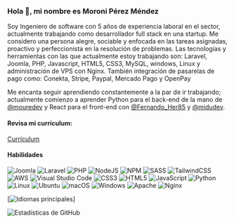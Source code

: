 <!--e.

Here are some ideas to get you started:

- 🔭 I’m currently working on ...
- 🌱 I’m currently learning ...
- 👯 I’m looking to collaborate on ...
- 🤔 I’m looking for help with ...
- 💬 Ask me about ...
- 📫 How to reach me: ...
- 😄 Pronouns: ...
- ⚡ Fun fact: ...


https://readme.so/es/editor
https://arturssmirnovs.github.io/github-profile-readme-generator/
-->

### Hola 👋, mi nombre es Moroni Pérez Méndez
Soy Ingeniero de software con 5 años de experiencia laboral en el sector, actualmente trabajando como desarrollador full stack en una startup. Me considero una persona alegre, sociable y enfocada en las tareas asignadas, proactivo y perfeccionista en la resolución de problemas.
Las tecnologías y herramientas con las que actualmente estoy trabajando son: Laravel, Joomla, PHP, Javascript, HTML5, CSS3, MySQL, windows, Linux y administración de VPS con Nginx. También integración de pasarelas de pago como: Conekta, Stripe, Paypal, Mercado Pago y OpenPay

Me encanta seguir aprendiendo constantemente a la par de ir trabajando; actualmente comienzo a aprender Python para el back-end de la mano de [@mouredev](https://www.github.com/mouredev) y React para el front-end con [@Fernando_Her85](https://twitter.com/Fernando_Her85) y [@midudev](https://www.github.com/midudev).


#### Revisa mi currículum:
<a href="https://cv.moroniperezm.com/" target="_blank" >Currículum</a>


#### Habilidades  

![Joomla](https://img.shields.io/badge/joomla-%235091CD.svg?style=for-the-badge&logo=joomla&logoColor=white) ![Laravel](https://img.shields.io/badge/laravel-%23FF2D20.svg?style=for-the-badge&logo=laravel&logoColor=white) ![PHP](https://img.shields.io/badge/php-%23777BB4.svg?style=for-the-badge&logo=php&logoColor=white) ![NodeJS](https://img.shields.io/badge/node.js-6DA55F?style=for-the-badge&logo=node.js&logoColor=white) ![NPM](https://img.shields.io/badge/NPM-%23CB3837.svg?style=for-the-badge&logo=npm&logoColor=white) ![SASS](https://img.shields.io/badge/SASS-hotpink.svg?style=for-the-badge&logo=SASS&logoColor=white) ![TailwindCSS](https://img.shields.io/badge/tailwindcss-%2338B2AC.svg?style=for-the-badge&logo=tailwind-css&logoColor=white) ![AWS](https://img.shields.io/badge/AWS-%23FF9900.svg?style=for-the-badge&logo=amazon-aws&logoColor=white) ![Visual Studio Code](https://img.shields.io/badge/Visual%20Studio%20Code-0078d7.svg?style=for-the-badge&logo=visual-studio-code&logoColor=white) ![CSS3](https://img.shields.io/badge/css3-%231572B6.svg?style=for-the-badge&logo=css3&logoColor=white) ![HTML5](https://img.shields.io/badge/html5-%23E34F26.svg?style=for-the-badge&logo=html5&logoColor=white) ![JavaScript](https://img.shields.io/badge/javascript-%23323330.svg?style=for-the-badge&logo=javascript&logoColor=%23F7DF1E) ![Python](https://img.shields.io/badge/python-3670A0?style=for-the-badge&logo=python&logoColor=ffdd54) ![Linux](https://img.shields.io/badge/Linux-FCC624?style=for-the-badge&logo=linux&logoColor=black) ![Ubuntu](https://img.shields.io/badge/Ubuntu-E95420?style=for-the-badge&logo=ubuntu&logoColor=white) ![macOS](https://img.shields.io/badge/mac%20os-000000?style=for-the-badge&logo=macos&logoColor=F0F0F0) ![Windows](https://img.shields.io/badge/Windows-0078D6?style=for-the-badge&logo=windows&logoColor=white) ![Apache](https://img.shields.io/badge/apache-%23D42029.svg?style=for-the-badge&logo=apache&logoColor=white) ![Nginx](https://img.shields.io/badge/nginx-%23009639.svg?style=for-the-badge&logo=nginx&logoColor=white)



<!-- [![trophy](https://github-profile-trophy.vercel.app/?username=MoroPm)](https://github.com/ryo-ma/github-profile-trophy) -->


[![Idiomas principales](https://github-readme-stats.vercel.app/api/top-langs/?username=MoroPm)]
<!-- (https://github.com/MoroPm/github-readme-stats) -->

<!-- https://github.com/anuraghazra/github-readme-stats -->
<!-- ![Anurag's GitHub stats](https://github-readme-stats.vercel.app/api?username=MoroPm&show_icons=true&theme=radical) -->
![Estadísticas de GitHub](https://github-readme-stats.vercel.app/api?username=MoroPm&show_icons=true)  
<!-- ![Estadísticas de GitHub de MoroPm](https://github-readme-stats.vercel.app/api?username=MoroPm&hide=contribs,prs) -->

<!-- ![Estadísticas de racha de GitHub](https://streak-stats.demolab.com/?user=MoroPm) -->

